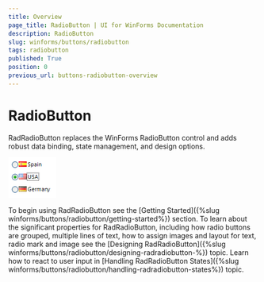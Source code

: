 ```yaml
---
title: Overview
page_title: RadioButton | UI for WinForms Documentation
description: RadioButton
slug: winforms/buttons/radiobutton
tags: radiobutton
published: True
position: 0
previous_url: buttons-radiobutton-overview
---
```


# RadioButton


RadRadioButton replaces the WinForms RadioButton control and adds robust data binding, state management, and design options. 

![buttons-radiobutton-overview 001](images/buttons-radiobutton-overview001.png)

To begin using RadRadioButton see the [Getting Started]({%slug winforms/buttons/radiobutton/getting-started%}) section. To learn about the significant properties for RadRadioButton, including how radio buttons are grouped, multiple lines of text, how to assign images and layout for text, radio mark and image see the [Designing RadRadioButton]({%slug winforms/buttons/radiobutton/designing-radradiobutton-%}) topic. Learn how to react to user input in [Handling RadRadioButton States]({%slug winforms/buttons/radiobutton/handling-radradiobutton-states%}) topic.

